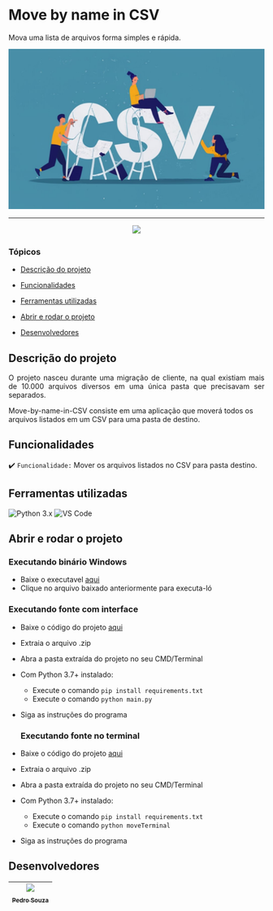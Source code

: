 # Move by name in CSV
Mova uma lista de arquivos forma simples e rápida.

![logo csv](https://github.com/hc-pedrosouza/Move-be-name-in-CSV/blob/main/csv_logo.jpg)

<hr>

<p align="center">
   <img src="http://img.shields.io/static/v1?label=STATUS&message=EM%20DESENVOLVIMENTO&color=RED&style=for-the-badge" #vitrinedev/>
</p>

### Tópicos 

- [Descrição do projeto](#descrição-do-projeto)

- [Funcionalidades](#funcionalidades)

- [Ferramentas utilizadas](#ferramentas-utilizadas)

- [Abrir e rodar o projeto](#abrir-e-rodar-o-projeto)

- [Desenvolvedores](#desenvolvedores)

## Descrição do projeto 

<p align="justify">
O projeto nasceu durante uma migração de cliente, na qual existiam mais de 10.000 arquivos diversos em uma única pasta que precisavam ser separados.

Move-by-name-in-CSV consiste em uma aplicação que moverá todos os arquivos listados em um CSV para uma pasta de destino.
</p>

## Funcionalidades

:heavy_check_mark: `Funcionalidade:` Mover os arquivos listados no CSV para pasta destino.


## Ferramentas utilizadas
![Python 3.x](https://img.shields.io/badge/Python-FFD43B?style=for-the-badge&logo=python&logoColor=blue)
![VS Code](https://img.shields.io/badge/VSCode-0078D4?style=for-the-badge&logo=visual%20studio%20code&logoColor=white)

###


## Abrir e rodar o projeto

### Executando binário Windows
- Baixe o executavel [aqui](
https://raw.githubusercontent.com/hc-pedrosouza/Move-be-name-in-CSV/main/Move%20arquivos%20do%20csv.exe)
- Clique no arquivo baixado anteriormente para executa-ló

### Executando fonte com interface
- Baixe o código do projeto [aqui](https://github.com/hc-pedrosouza/Move-be-name-in-CSV/archive/refs/heads/main.zip)
- Extraia o arquivo .zip
- Abra a pasta extraída do projeto no seu CMD/Terminal
- Com Python 3.7+ instalado:
  - Execute o comando `pip install requirements.txt`
  - Execute o comando `python main.py`
- Siga as instruções do programa

  ### Executando fonte no terminal
- Baixe o código do projeto [aqui](https://github.com/hc-pedrosouza/Move-be-name-in-CSV/archive/refs/heads/main.zip)
- Extraia o arquivo .zip
- Abra a pasta extraída do projeto no seu CMD/Terminal
- Com Python 3.7+ instalado:
  - Execute o comando `pip install requirements.txt`
  - Execute o comando `python moveTerminal`
- Siga as instruções do programa
 
## Desenvolvedores

| [<img src="https://avatars.githubusercontent.com/u/52382018?v=4" width=115><br><sub align="center">Pedro Souza</sub>](https://github.com/hc-pedrosouza) |
| :---: |
